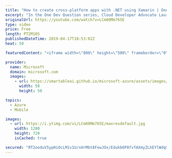 ```yaml
---
title: "How to create cross-platform apps with .NET using Xamarin | One Dev Question: Laurent Bugnion"
excerpt: "In the One Dev Question series, Cloud Developer Advocate Laurent Bugnion explains various development features of Azure. In this video, Laurent explains how to create cross-platform apps with your existing libraries using Xamarin.   Get more information at: http://gslb.ch/74c-onedevquestion  Create your"
originalUrl: https://youtube.com/watch?v=LCm00Mm765E
type: video
price: Free
length: PT2M10S
publishedDateTime: 2019-04-17T18:53:02Z
heat: 50

featuredContent: "<iframe width=\"800\" height=\"500\" frameborder=\"0\" src=\"https://www.youtube.com/embed/LCm00Mm765E\" allow=\"accelerometer; autoplay; encrypted-media; gyroscope; picture-in-picture\" allowfullscreen></iframe>"

provider:
  name: Microsoft
  domain: microsoft.com
  images:
    - url: https://smartableai.github.io/microsoft-azure/assets/images/organizations/microsoft.com-50x50.jpg
      width: 50
      height: 50

topics:
  - Azure
  - Mobile

images:
  - url: https://i.ytimg.com/vi/LCm00Mm765E/maxresdefault.jpg
    width: 1280
    height: 720
    isCached: true

secured: "RT2ooduV5ypHiOcLM1v1U/sHrMbt8FewJOx/Edukb6P8fvfAXmyZLhEYlWdqSNYm6pGzLaOkD/yliVkNUdA3agrM5bnq5CSgvGTYAaG5tVYFKGOZWv6kXVLbGoHN3cLOfkVMJqfi/UVG+rVtYFc77XDyxuIen4ELEvdXrnlnqKsdUQGKyvY/Vs68mzybdC3HuraxTxQBfDh//nW5vAsl76FN/fBJ7KWuwU0f/QvG3ogKmk572RzTxvX9l30sKPTg3JoaG6/Mc8AeO+ew3CsH/r7w30gg5PvSzGwk5O5KDA9qAP+lxuQUaLVf7oo1MGnvjRAJM+r9RItOrPsRjcvYOY1iahPK87q0pC0B+M60FU+Y1qald5+qT56qdO+PUlXQaHEbhSq17yLwfgX0amX6Kbk8A2+nd8OdgYPHwGLkWKY=;7QVfeNShqnNoAW1Nr2KGxg=="
---
```


